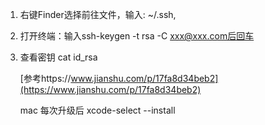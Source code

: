 1. 右键Finder选择前往文件，输入: ~/.ssh,
2. 打开终端：输入ssh-keygen -t rsa -C xxx@xxx.com后回车
3. 查看密钥 cat id_rsa 

    [参考https://www.jianshu.com/p/17fa8d34beb2](https://www.jianshu.com/p/17fa8d34beb2)

    mac 每次升级后 xcode-select --install